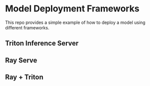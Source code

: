 # Model Deployment Frameworks
This repo provides a simple example of how to deploy a model using different frameworks.

## Triton Inference Server

## Ray Serve

## Ray + Triton

